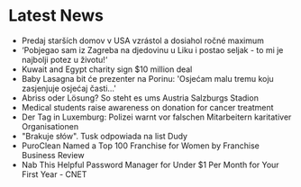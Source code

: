 # Latest News
-  Predaj starších domov v USA vzrástol a dosiahol ročné maximum
-  ‘Pobjegao sam iz Zagreba na djedovinu u Liku i postao seljak - to mi je najbolji potez u životu!‘
-  Kuwait and Egypt charity sign $10 million deal
-  Baby Lasagna bit će prezenter na Porinu: 'Osjećam malu tremu koju zasjenjuje osjećaj časti...'
-  Abriss oder Lösung? So steht es ums Austria Salzburgs Stadion
-  Medical students raise awareness on donation for cancer treatment
-  Der Tag in Luxemburg: Polizei warnt vor falschen Mitarbeitern karitativer Organisationen
-  "Brakuje słów". Tusk odpowiada na list Dudy
-  PuroClean Named a Top 100 Franchise for Women by Franchise Business Review
-  Nab This Helpful Password Manager for Under $1 Per Month for Your First Year - CNET
